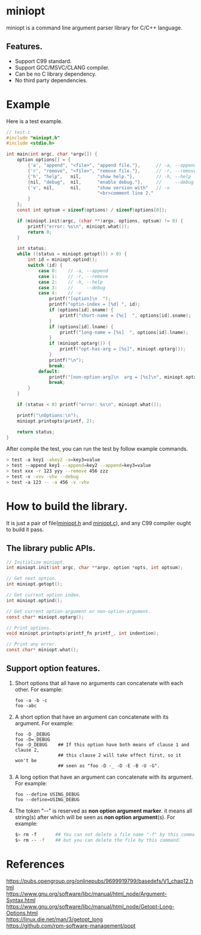 
# miniopt

miniopt is a command line argument parser library for C/C++ language.

## Features.
- Support C99 standard.
- Support GCC/MSVC/CLANG compiler.
- Can be no C library dependency.
- No third party dependencies.

# Example

Here is a test example.

```C
// test.c
#include "miniopt.h"
#include <stdio.h>

int main(int argc, char *argv[]) {
    option options[] = {
        {'a', "append", "<file>", "append file."},      // -a, --append
        {'r', "remove", "<file>", "remove file."},      // -r, --remove
        {'h', "help",   nil,      "show help."},        // -h, --help
        {nil, "debug",  nil,      "enable debug."},     //     --debug
        {'v', nil,      nil,      "show version with"   // -v
                                  "<br>comment line 2."
        }
    };
    const int optsum = sizeof(options) / sizeof(options[0]);

    if (miniopt.init(argc, (char **)argv, options, optsum) != 0) {
        printf("error: %s\n", miniopt.what());
        return 0;
    }

    int status;
    while ((status = miniopt.getopt()) > 0) {
        int id = miniopt.optind();
        switch (id) {
            case 0:    // -a, --append
            case 1:    // -r, --remove
            case 2:    // -h, --help
            case 3:    //     --debug
            case 4:    // -v
                printf("[option]\n  ");
                printf("optin-index = [%d] ", id);
                if (options[id].sname) {
                    printf("short-name = [%c]  ", options[id].sname);
                }
                if (options[id].lname) {
                    printf("long-name = [%s]  ", options[id].lname);
                }
                if (miniopt.optarg()) {
                    printf("opt-has-arg = [%s]", miniopt.optarg());
                }
                printf("\n");
                break;
            default:
                printf("[non-option-arg]\n  arg = [%s]\n", miniopt.optarg());
                break;
        }
    }

    if (status < 0) printf("error: %s\n", miniopt.what());

    printf("\nOptions:\n");
    miniopt.printopts(printf, 2);

    return status;
}
```

After compile the test, you can run the test by follow example commands.

```bash
> test -a key1 -akey2 -a=key3=value 
> test --append key1 --append=key2 --append=key3=value
> test xxx -r 123 yyy --remove 456 zzz
> test -v -vvv -vhv --debug
> test -a 123 -- -a 456 -v -vhv
```

# How to build the library.
It is just a pair of file([miniopt.h](src/miniopt.h) and [miniopt.c](src/miniopt.c)), and any C99 compiler ought to build it pass.

## The library public APIs.
```C
// Initialize miniopt.
int miniopt.init(int argc, char **argv, option *opts, int optsum);

// Get next option.
int miniopt.getopt();

// Get current option index.
int miniopt.optind();

// Get current option-argument or non-option-argument.     
const char* miniopt.optarg();

// Print options.
void miniopt.printopts(printf_fn printf_, int indention);

// Print any error.
const char* miniopt.what();
```

## Support option features.
1. Short options that all have no arguments can concatenate with each other. For example:  
    ```
    foo -a -b -c  
    foo -abc  
    ```
2. A short option that have an argument can concatenate with its argument. For example:  
    ```
    foo -D _DEBUG
    foo -D=_DEBUG
    foo -D_DEBUG    ## If this option have both means of clause 1 and clause 2, 
                    ## this clause 2 will take effect first, so it won't be 
                    ## seen as "foo -D -_ -D -E -B -U -G".
    ```
3. A long option that have an argument can concatenate with its argument. For example:  
    ```
    foo --define USING_DEBUG  
    foo --define=USING_DEBUG  
    ```
4. The token "--" is reserved as **non option argument marker**. it means all string(s) after which will be seen as **non option argument**(s). For example:  
    ```bash
    $> rm -f       ## You can not delete a file name "-f" by this command,
    $> rm -- -f    ## but you can delete the file by this command.
    ```

# References  
 
https://pubs.opengroup.org/onlinepubs/9699919799/basedefs/V1_chap12.html  
https://www.gnu.org/software/libc/manual/html_node/Argument-Syntax.html  
https://www.gnu.org/software/libc/manual/html_node/Getopt-Long-Options.html  
https://linux.die.net/man/3/getopt_long  
https://github.com/rpm-software-management/popt  
